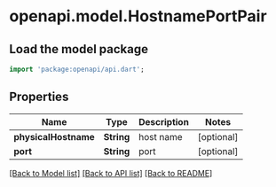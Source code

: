 # openapi.model.HostnamePortPair

## Load the model package
```dart
import 'package:openapi/api.dart';
```

## Properties
Name | Type | Description | Notes
------------ | ------------- | ------------- | -------------
**physicalHostname** | **String** | host name | [optional] 
**port** | **String** | port | [optional] 

[[Back to Model list]](../README.md#documentation-for-models) [[Back to API list]](../README.md#documentation-for-api-endpoints) [[Back to README]](../README.md)


